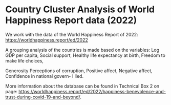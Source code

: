 # Country Cluster Analysis of World Happiness Report data (2022)

We work with the data of the World Happiness Report of 2022:
https://worldhappiness.report/ed/2022

A grouping analysis of the countries is made based on the variables:
Log GDP per capita, Social support, Healthy life expectancy at birth, Freedom to make life choices,

Generosity Perceptions of corruption, Positive affect, Negative affect, Confidence in national govern-
I lied.

More information about the database can be found in Technical Box 2 on page:
https://worldhappiness.report/ed/2022/happiness-benevolence-and-trust-during-covid-19-and-beyond/.
